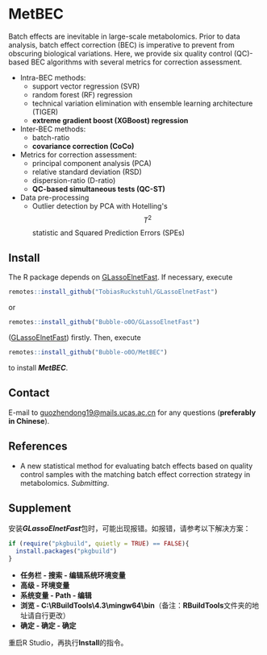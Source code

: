 # MetBEC
Batch effects are inevitable in large-scale metabolomics. Prior to data analysis, batch effect correction (BEC) is imperative to prevent from obscuring biological variations. Here, we provide six quality control (QC)-based BEC algorithms with several metrics for correction assessment.
- Intra-BEC methods:
  - support vector regression (SVR)
  - random forest (RF) regression
  - technical variation elimination with ensemble learning architecture (TIGER)
  - **extreme gradient boost (XGBoost) regression**
- Inter-BEC methods:
  - batch-ratio
  - **covariance correction (CoCo)**
- Metrics for correction assessment:
  - principal component analysis (PCA)
  - relative standard deviation (RSD)
  - dispersion-ratio (D-ratio)
  - **QC-based simultaneous tests (QC-ST)**
- Data pre-processing
  - Outlier detection by PCA with Hotelling's $$T^2$$ statistic and Squared Prediction Errors (SPEs) 
## Install
The R package depends on [GLassoElnetFast](https://github.com/TobiasRuckstuhl/GLassoElnetFast). If necessary, execute
```R
remotes::install_github("TobiasRuckstuhl/GLassoElnetFast")
```
or 
```R
remotes::install_github("Bubble-o0O/GLassoElnetFast")
```
([GLassoElnetFast](https://github.com/Bubble-o0O/GLassoElnetFast)) firstly. Then, execute
```R
remotes::install_github("Bubble-o0O/MetBEC")
```
to install ***MetBEC***.
## Contact
E-mail to <guozhendong19@mails.ucas.ac.cn> for any questions (**preferably in Chinese**).
## References
- A new statistical method for evaluating batch effects based on quality control samples with the matching batch effect correction strategy in metabolomics. *Submitting*.
## Supplement
安装***GLassoElnetFast***包时，可能出现报错。如报错，请参考以下解决方案：
```R
if (require("pkgbuild", quietly = TRUE) == FALSE){
  install.packages("pkgbuild")
}
```
- **任务栏 - 搜索 - 编辑系统环境变量**
- **高级 - 环境变量**
- **系统变量 - Path - 编辑**
- **浏览 - C:\RBuildTools\4.3\mingw64\bin**（备注：**RBuildTools**文件夹的地址请自行更改）
- **确定 - 确定 - 确定**

重启R Studio，再执行**Install**的指令。
